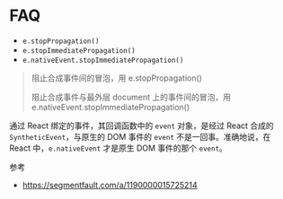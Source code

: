 # FAQ

- `e.stopPropagation()`
- `e.stopImmediatePropagation()`
- `e.nativeEvent.stopImmediatePropagation()`

> 阻止合成事件间的冒泡，用 e.stopPropagation()
>
> 阻止合成事件与最外层 document 上的事件间的冒泡，用 e.nativeEvent.stopImmediatePropagation()

通过 React 绑定的事件，其回调函数中的 `event` 对象，是经过 React 合成的 `SyntheticEvent`，与原生的 DOM 事件的 `event` 不是一回事。准确地说，在 React 中，`e.nativeEvent` 才是原生 DOM 事件的那个 `event`。

参考

- https://segmentfault.com/a/1190000015725214
